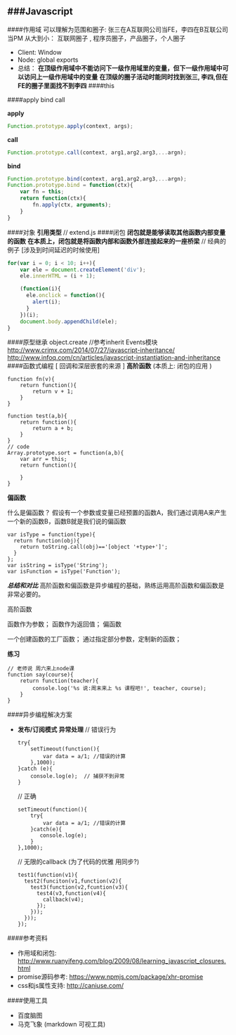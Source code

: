 ###Javascript	
---
####作用域
可以理解为范围和圈子:
张三在A互联网公司当FE，李四在B互联公司当PM
从大到小： 互联网圈子 , 程序员圈子，产品圈子，个人圈子
- Client:  Window 
- Node:   global  exports 
- 总结：
   **在顶级作用域中不能访问下一级作用域里的变量，但下一级作用域中可以访问上一级作用域中的变量**
   **在顶级的圈子活动时能同时找到张三, 李四,但在FE的圈子里面找不到李四**
####this

####apply bind call

**apply**

```javascript
Function.prototype.apply(context, args);
```
**call**
```javascript
Function.prototype.call(context, arg1,arg2,arg3,...argn);
```
**bind**
```javascript
Function.prototype.bind(context, arg1,arg2,arg3,...argn);
Function.prototype.bind = function(ctx){
	var fn = this;
	return function(ctx){
		fn.apply(ctx, arguments);
	}
}
```
####对象
**引用类型**
// extend.js
####闭包
**闭包就是能够读取其他函数内部变量的函数**
**在本质上，闭包就是将函数内部和函数外部连接起来的一座桥梁**
// 经典的例子 [涉及到时间延迟的时候使用]
```javascript
for(var i = 0; i < 10; i++){
	var ele = document.createElement('div');
    ele.innerHTML = (i + 1);

    (function(i){
      ele.onclick = function(){
        alert(i);
      }
    })(i);
    document.body.appendChild(ele);
}
```

####原型继承
object.create
//参考inherit Events模块
http://www.crimx.com/2014/07/27/javascript-inheritance/
http://www.infoq.com/cn/articles/javascript-instantiation-and-inheritance
####函数式编程 [ 回调和深层嵌套的来源 ]
**高阶函数**  (本质上: 闭包的应用 )
```
function fn(v){
	return function(){
		return v + 1;
	}
}

function test(a,b){
	return function(){
		return a + b;
	}
}
// code
Array.prototype.sort = function(a,b){
	var arr = this;
	return function(){
		
	}
}
```
**偏函数**

什么是偏函数？
假设有一个参数或变量已经预置的函数A，我们通过调用A来产生一个新的函数B，函数B就是我们说的偏函数
```
var isType = function(type){
  return function(obj){
    return toString.call(obj)=='[object '+type+']';
  }
};
var isString = isType('String');
var isFunction = isType('Function');
```


***总结和对比***
高阶函数和偏函数是异步编程的基础，熟练运用高阶函数和偏函数是非常必要的。

高阶函数

函数作为参数；
函数作为返回值；
偏函数

一个创建函数的工厂函数；
通过指定部分参数，定制新的函数；

**练习**
```
// 老师说 周六来上node课 
function say(course){
	return function(teacher){
		console.log('%s 说:周末来上 %s 课程吧!', teacher, course);
	}
}
```
####异步编程解决方案
- **发布/订阅模式**
	**异常处理**
		// 错误行为
	```
	try{
	    setTimeout(function(){
	        var data = a/1; //错误的计算
	    },1000);
	}catch (e){
		console.log(e);  // 捕获不到异常
	}
	```
	// 正确
	```
	setTimeout(function(){
	    try{
	        var data = a/1; //错误的计算
	    }catch(e){
	       console.log(e);
	    }
	},1000);
	```
	
	// 无限的callback  (为了代码的优雅 用同步?)
	```
	test1(function(v1){
	  test2(funciton(v1,function(v2){
	    test3(function(v2,fcuntion(v3){
	      test4(v3,function(v4){
	        callback(v4);
	      });
	    }));
	  }));
	});
	```


####参考资料
- 作用域和闭包: http://www.ruanyifeng.com/blog/2009/08/learning_javascript_closures.html
- promise源码参考: https://www.npmjs.com/package/xhr-promise
- css和js属性支持: http://caniuse.com/

####使用工具
- 百度脑图 
- 马克飞象 (markdown 可视工具) 
